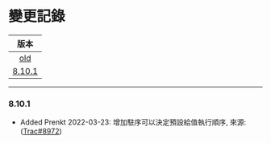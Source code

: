 變更記錄
===
| 版本 |
| :---: |
| [old](#old) |
| [8.10.1](#v8_10_1) |

***

### <a id='v8_10_1'></a>8.10.1
* Added Prenkt 2022-03-23: 增加駐序可以決定預設給值執行順序, 來源:([Trac#8972])

 
<!-- 圖片 -->


<!-- 超連結 -->
[Trac#8972]:http://trac.uneec.com/trac/neco/ticket/8972 "#8972"

